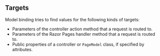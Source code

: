 

## Targets

Model binding tries to find values for the following kinds of targets:

- Parameters of the controller action method that a request is routed to.
- Parameters of the Razor Pages handler method that a request is routed to.
- Public properties of a controller or `PageModel` class, if specified by attributes.